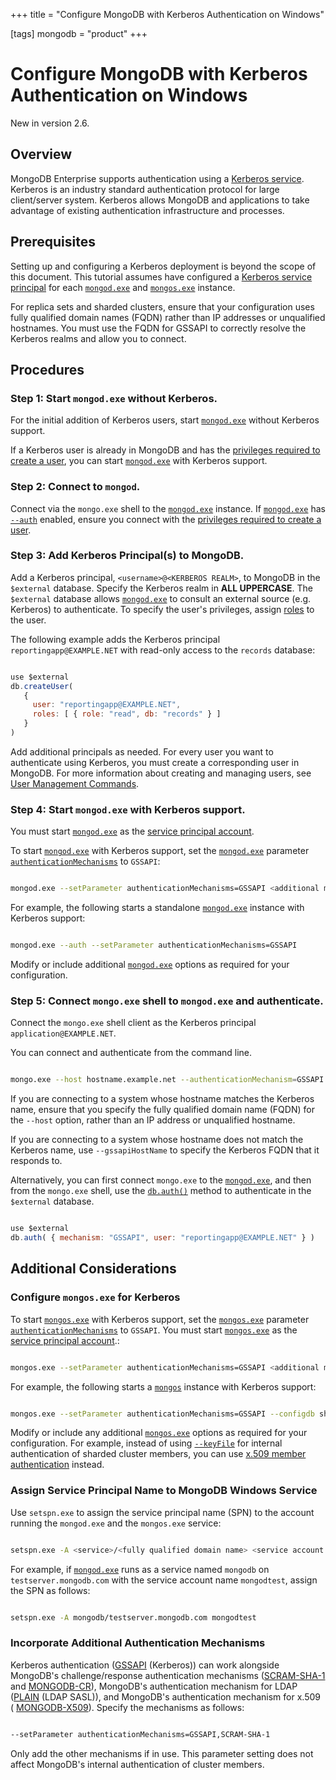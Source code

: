 +++
title = "Configure MongoDB with Kerberos Authentication on Windows"

[tags]
mongodb = "product"
+++

# Configure MongoDB with Kerberos Authentication on Windows

New in version 2.6.


## Overview

MongoDB Enterprise supports authentication using a [Kerberos
service](https://docs.mongodb.com/manual/core/kerberos). Kerberos is an industry standard
authentication protocol for large client/server system. Kerberos allows
MongoDB and applications to take advantage of existing authentication
infrastructure and processes.


## Prerequisites

Setting up and configuring a Kerberos deployment is beyond the scope of
this document. This tutorial assumes have configured a [Kerberos
service principal](https://docs.mongodb.com/manual/core/kerberos/#kerberos-service-principal) for each
[``mongod.exe``](https://docs.mongodb.com/manual/reference/program/mongod.exe/#bin.mongod.exe) and [``mongos.exe``](https://docs.mongodb.com/manual/reference/program/mongos.exe/#bin.mongos.exe) instance.

For replica sets and sharded clusters, ensure that your configuration
uses fully qualified domain names (FQDN) rather than IP addresses or
unqualified hostnames. You must use the FQDN for GSSAPI to correctly
resolve the Kerberos realms and allow you to connect.


## Procedures


### Step 1: Start ``mongod.exe`` without Kerberos.

For the initial addition of Kerberos users, start [``mongod.exe``](https://docs.mongodb.com/manual/reference/program/mongod.exe/#bin.mongod.exe)
without Kerberos support.

If a Kerberos user is already in MongoDB and has the
[privileges required to create a user](https://docs.mongodb.com/manual/reference/command/createUser/#createuser-required-access), you can start
[``mongod.exe``](https://docs.mongodb.com/manual/reference/program/mongod.exe/#bin.mongod.exe) with Kerberos support.


### Step 2: Connect to ``mongod``.

Connect via the ``mongo.exe`` shell to the [``mongod.exe``](https://docs.mongodb.com/manual/reference/program/mongod.exe/#bin.mongod.exe)
instance. If [``mongod.exe``](https://docs.mongodb.com/manual/reference/program/mongod.exe/#bin.mongod.exe) has [``--auth``](https://docs.mongodb.com/manual/reference/program/mongod/#cmdoption-auth) enabled, ensure
you connect with the [privileges required to create a user](https://docs.mongodb.com/manual/reference/command/createUser/#createuser-required-access).


### Step 3: Add Kerberos Principal(s) to MongoDB.

Add a Kerberos principal, ``<username>@<KERBEROS REALM>``, to
MongoDB in the ``$external`` database. Specify the Kerberos realm in
**ALL UPPERCASE**. The ``$external`` database allows
[``mongod.exe``](https://docs.mongodb.com/manual/reference/program/mongod.exe/#bin.mongod.exe) to consult an external source (e.g. Kerberos)
to authenticate. To specify the user's privileges, assign
[roles](https://docs.mongodb.com/manual/core/authorization) to the user.

The following example adds the Kerberos principal
``reportingapp@EXAMPLE.NET`` with read-only access to the
``records`` database:

```javascript

use $external
db.createUser(
   {
     user: "reportingapp@EXAMPLE.NET",
     roles: [ { role: "read", db: "records" } ]
   }
)

```

Add additional principals as needed. For every user you want to
authenticate using Kerberos, you must create a corresponding user in
MongoDB.
For more
information about creating and managing users, see
[User Management Commands](https://docs.mongodb.com/manual/reference/command/nav-user-management).


### Step 4: Start ``mongod.exe`` with Kerberos support.

You must start [``mongod.exe``](https://docs.mongodb.com/manual/reference/program/mongod.exe/#bin.mongod.exe) as the [service principal
account](#assign-service-principal-name).

To start [``mongod.exe``](https://docs.mongodb.com/manual/reference/program/mongod.exe/#bin.mongod.exe) with Kerberos support, set
the [``mongod.exe``](https://docs.mongodb.com/manual/reference/program/mongod.exe/#bin.mongod.exe) parameter
[``authenticationMechanisms``](https://docs.mongodb.com/manual/reference/parameters/#param.authenticationMechanisms) to ``GSSAPI``:

```sh

mongod.exe --setParameter authenticationMechanisms=GSSAPI <additional mongod.exe options>

```

For example, the following starts a standalone [``mongod.exe``](https://docs.mongodb.com/manual/reference/program/mongod.exe/#bin.mongod.exe)
instance with Kerberos support:

```sh

mongod.exe --auth --setParameter authenticationMechanisms=GSSAPI

```

Modify or include additional
[``mongod.exe``](https://docs.mongodb.com/manual/reference/program/mongod.exe/#bin.mongod.exe) options as required for your configuration.


### Step 5: Connect ``mongo.exe`` shell to ``mongod.exe`` and authenticate.

Connect the ``mongo.exe`` shell client as the Kerberos
principal ``application@EXAMPLE.NET``.

You can connect and authenticate from the command line.

```sh

mongo.exe --host hostname.example.net --authenticationMechanism=GSSAPI --authenticationDatabase='$external' --username reportingapp@EXAMPLE.NET

```

If you are connecting to a system whose hostname matches the
Kerberos name, ensure that you specify the fully qualified
domain name (FQDN) for the ``--host``
option, rather than an IP address or unqualified hostname.

If you are connecting to a system whose hostname does not
match the Kerberos name, use ``--gssapiHostName``
to specify the Kerberos FQDN that it responds to.

Alternatively, you can first connect ``mongo.exe`` to the
[``mongod.exe``](https://docs.mongodb.com/manual/reference/program/mongod.exe/#bin.mongod.exe), and then from the ``mongo.exe`` shell, use
the [``db.auth()``](https://docs.mongodb.com/manual/reference/method/db.auth/#db.auth) method to authenticate in the
``$external`` database.

```javascript

use $external
db.auth( { mechanism: "GSSAPI", user: "reportingapp@EXAMPLE.NET" } )

```


## Additional Considerations


### Configure ``mongos.exe`` for Kerberos

To start [``mongos.exe``](https://docs.mongodb.com/manual/reference/program/mongos.exe/#bin.mongos.exe) with Kerberos support, set the
[``mongos.exe``](https://docs.mongodb.com/manual/reference/program/mongos.exe/#bin.mongos.exe) parameter [``authenticationMechanisms``](https://docs.mongodb.com/manual/reference/parameters/#param.authenticationMechanisms)
to ``GSSAPI``. You must start [``mongos.exe``](https://docs.mongodb.com/manual/reference/program/mongos.exe/#bin.mongos.exe) as the
[service principal account](#assign-service-principal-name).:

```sh

mongos.exe --setParameter authenticationMechanisms=GSSAPI <additional mongos options>

```

For example, the following starts a [``mongos``](https://docs.mongodb.com/manual/reference/program/mongos/#bin.mongos) instance with
Kerberos support:

```sh

mongos.exe --setParameter authenticationMechanisms=GSSAPI --configdb shard0.example.net, shard1.example.net,shard2.example.net --keyFile C:\<path>\mongos.keyfile

```

Modify or include any additional [``mongos.exe``](https://docs.mongodb.com/manual/reference/program/mongos.exe/#bin.mongos.exe) options as required
for your configuration. For example, instead of using
[``--keyFile``](https://docs.mongodb.com/manual/reference/program/mongos/#cmdoption-keyfile) for internal authentication of sharded cluster
members, you can use [x.509 member authentication](https://docs.mongodb.com/manual/tutorial/configure-x509-member-authentication/#x509-internal-authentication) instead.


### Assign Service Principal Name to MongoDB Windows Service

Use ``setspn.exe`` to assign the service principal name (SPN) to the
account running the ``mongod.exe`` and the ``mongos.exe`` service:

```sh

setspn.exe -A <service>/<fully qualified domain name> <service account name>

```

For example, if [``mongod.exe``](https://docs.mongodb.com/manual/reference/program/mongod.exe/#bin.mongod.exe) runs as a service named
``mongodb`` on ``testserver.mongodb.com`` with the service account name
``mongodtest``, assign the SPN as follows:

```sh

setspn.exe -A mongodb/testserver.mongodb.com mongodtest

```


### Incorporate Additional Authentication Mechanisms

Kerberos authentication ([GSSAPI](https://docs.mongodb.com/manual/core/authentication-mechanisms-enterprise/#security-auth-kerberos) (Kerberos))
can work alongside MongoDB's challenge/response authentication mechanisms
([SCRAM-SHA-1](https://docs.mongodb.com/manual/core/security-scram-sha-1/#authentication-scram-sha-1) and
[MONGODB-CR](https://docs.mongodb.com/manual/core/security-mongodb-cr/#authentication-mongodb-cr)), MongoDB's
authentication mechanism for LDAP ([PLAIN](https://docs.mongodb.com/manual/core/authentication-mechanisms-enterprise/#security-auth-ldap)
(LDAP SASL)), and MongoDB's authentication mechanism for x.509 (
[MONGODB-X509](https://docs.mongodb.com/manual/core/security-x.509/#security-auth-x509)). Specify the
mechanisms as follows:

```sh

--setParameter authenticationMechanisms=GSSAPI,SCRAM-SHA-1

```

Only add the other mechanisms if in use. This parameter setting does
not affect MongoDB's internal authentication of cluster members.
